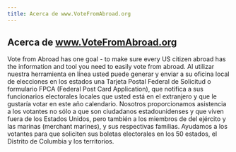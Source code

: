 ```yaml
---
title: Acerca de www.VoteFromAbroad.org
---
```

## Acerca de www.VoteFromAbroad.org

Vote from Abroad has one goal - to make sure every US citizen abroad has the information and tool you need to easily vote from abroad. Al utilizar nuestra herramienta en línea usted puede generar y enviar a su oficina local de elecciones en los estados una Tarjeta Postal Federal de Solicitud o formulario FPCA (Federal Post Card Application), que notifica a sus funcionarios electorales locales que usted está en el extranjero y que le gustaría votar en este año calendario. Nosotros proporcionamos asistencia a los votantes no sólo a que son ciudadanos estadounidenses y que viven fuera de los Estados Unidos, pero también a los miembros de del ejército y las marinas (merchant marines), y sus respectivas familias. Ayudamos a los votantes para que soliciten sus boletas electorales en los 50 estados, el Distrito de Columbia y los territorios.